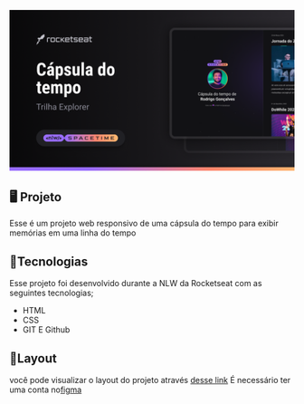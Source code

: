 <p align="center">
  <img src=".github/preview.png" alt="Foto capa" widht="100%" >
</p>

## 🖥️ Projeto 
Esse é um projeto web responsivo de uma cápsula do tempo para exibir memórias em uma linha do tempo

## 🚀Tecnologias
Esse projeto foi desenvolvido durante a NLW da Rocketseat com as seguintes tecnologias;

- HTML
- CSS
- GIT E Github

## 📔Layout 
você pode visualizar o layout do projeto através
[desse link](https://www.figma.com/file/vJXE4iN8YAZrnIKMnixKr1/C%C3%A1psula-do-tempo-%E2%80%A2-Trilha-Explorer-(Community)-(Copy)?type=design&node-id=306%3A84&t=NiCNSraiPFqZVFLC-1)
É necessário ter uma conta no[figma](https://www.figma.com)
